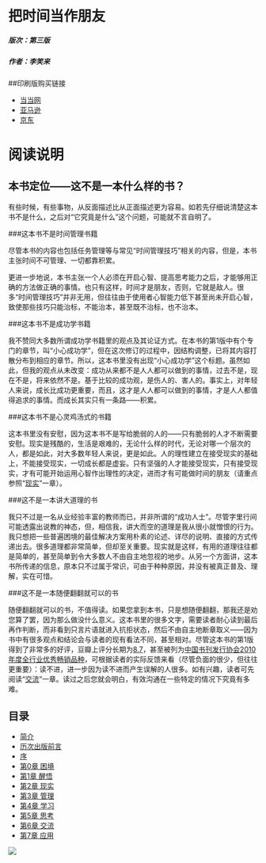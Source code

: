 # 把时间当作朋友
##### 版次：第三版
##### 作者：李笑来

##印刷版购买链接

* [当当网](http://product.dangdang.com/23355941.html)
* [亚马逊](http://www.amazon.cn/把时间当作朋友-李笑来/dp/B00FU3CRZI)
* [京东](http://item.jd.com/11338691.html)

# 阅读说明

## 本书定位——这不是一本什么样的书？

有些时候，有些事物，从反面描述比从正面描述更为容易。如若先仔细说清楚这本书不是什么，之后对“它究竟是什么”这个问题，可能就不言自明了。

###这本书不是时间管理书籍

尽管本书的内容也包括任务管理等与常见“时间管理技巧”相关的内容，但是，本书主张时间不可管理、一切都靠积累。

更进一步地说，本书主张一个人必须在开启心智、提高思考能力之后，才能够用正确的方法做正确的事情。也只有这样，时间才是朋友，否则，它就是敌人。很多“时间管理技巧”并非无用，但往往由于使用者心智能力低下甚至尚未开启心智，致使那些技巧只能治标，不能治本，甚至既不治标，也不治本。

###这本书不是成功学书籍

我不赞同大多数所谓成功学书籍里的观点及其论证方式。在本书的第1版中有个专门的章节，叫“小心成功学”，但在这次修订的过程中，因结构调整，已将其内容打散分布到相应的章节。所以，这本书里没有出现“小心成功学”这个标题。虽然如此，但我的观点从未改变：成功从来都不是人人都可以做到的事情，过去不是，现在不是，将来依然不是。基于比较的成功观，是伤人的、害人的。事实上，对年轻人来说，成长比成功更重要，而且，这才是人人都可以做到的事情，才是人人都值得追求的事情。而成长其实只有一条路——积累。

###这本书不是心灵鸡汤式的书籍

这本书里没有安慰，因为这本书不是写给脆弱的人的——只有脆弱的人才不断需要安慰。现实是残酷的，生活是艰难的，无论什么样的时代，无论对哪一个层次的人，都是如此，对大多数年轻人来说，更是如此。人的理性建立在接受现实的基础上，不能接受现实，一切成长都是虚妄。只有坚强的人才能接受现实，只有接受现实，才有可能开始运用心智作出理性的决定，进而才有可能做时间的朋友（请重点参照“[现实](Chapter2.md)”一章）。

###这不是一本讲大道理的书

我只不过是一名从业经验丰富的教师而已，并非所谓的“成功人士”。尽管字里行间可能透露出说教的神态，但，相信我，讲大而空的道理是我从很小就憎恨的行为。我只想把一些普遍困境的最佳解决方案用朴素的论述、详尽的说明、直接的方式传递出去。很多道理都非常简单，但却至关重要。现实就是这样，有用的道理往往都是简单的，甚至简单到令大多数人不由自主地忽视的地步。从另一个方面讲，这本书所传递的信息，原本只不过属于常识，可由于种种原因，并没有被真正普及、理解，实在可惜。

###这不是一本随便翻翻就可以的书

随便翻翻就可以的书，不值得读。如果您拿到本书，只是想随便翻翻，那我还是劝您算了罢，因为那么做没什么意义。这本书里的很多文字，需要读者耐心读到最后再作判断，而非看到只言片语就进入抗拒状态，然后不由自主地断章取义——因为书中有很多观点和结论会与读者的现有看法不同，甚至相对。尽管这本书的第1版得到了非常多的好评，豆瓣上评分长期为[8.7](http://book.douban.com/subject/3609132/)，甚至被列为[中国书刊发行协会2010年度全行业优秀畅销品种](http://www.cnfaxie.org/yxpx/907.htm)，可根据读者的实际反馈来看（尽管负面的很少，但往往更重要）：读不进，进一步因为读不进而产生误解的人很多。如有兴趣，读者可先阅读“[交流](Chapter6.md)”一章。读过之后您就会明白，有效沟通在一些特定的情况下究竟有多难。

## 目录

* [简介](README.md)
* [历次出版前言](Preface.md)
* [序](Forword.md)
* [第0章 困境](Chapter0.md)
* [第1章 醒悟](Chapter1.md)
* [第2章 现实](Chapter2.md)
* [第3章 管理](Chapter3.md)
* [第4章 学习](Chapter4.md)
* [第5章 思考](Chapter5.md)
* [第6章 交流](Chapter6.md)
* [第7章 应用](Chapter7.md)

![](images/cover.jpg)
